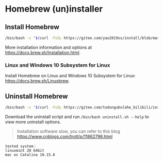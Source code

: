# Homebrew (un)installer

## Install Homebrew

```bash
/bin/bash -c "$(curl -fsSL https://gitee.com/yao2019ss/install/blob/master/install.sh)"
```

More installation information and options at https://docs.brew.sh/Installation.html.

### Linux and Windows 10 Subsystem for Linux

Install Homebrew on Linux and Windows 10 Subsystem for Linux: https://docs.brew.sh/Linuxbrew.

## Uninstall Homebrew

```bash
/bin/bash -c "$(curl -fsSL https://gitee.com/todungubulahe_bilibili/install-brew/blob/master/uninstall.sh)"
```

Download the uninstall script and run `/bin/bash uninstall.sh --help` to view more uninstall options.

> Installation software slow, you can refer to this blog https://www.cnblogs.com/trotl/p/11862796.html

```
tested system：
linuxmint 20 64bit
mac os Catalina 10.15.6
```
